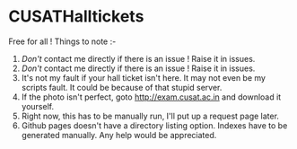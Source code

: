 # CUSATHalltickets
Free for all !
Things to note :-
1. *Don't* contact me directly if there is an issue ! Raise it in issues. 
2. *Don't* contact me directly if there is an issue ! Raise it in issues. 
3. It's not my fault if your hall ticket isn't here. It may not even be my scripts fault. It could be because of that stupid server.
4. If the photo isn't perfect, goto http://exam.cusat.ac.in and download it yourself.
5. Right now, this has to be manually run, I'll put up a request page later.
6. Github pages doesn't have a directory listing option. Indexes have to be generated manually. Any help would be appreciated. 

